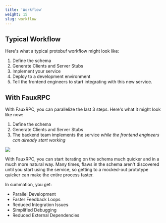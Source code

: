 ```yaml
---
title: 'Workflow'
weight: 15
slug: workflow
---
```


## Typical Workflow
Here's what a typical protobuf workflow might look like:

1. Define the schema
2. Generate Clients and Server Stubs
3. Implement your service
4. Deploy to a development environment
5. Tell the frontend engineers to start integrating with this new service.


## With FauxRPC
With FauxRPC, you can parallelize the last 3 steps. Here's what it might look like now:

1. Define the schema
2. Generate Clients and Server Stubs
3. The backend team implements the service *while the frontend engineers can already start working*

![](</workflow.svg>)

With FauxRPC, you can start iterating on the schema much quicker and in a much more natural way. Many times, flaws in the schema aren't discovered until you start using the service, so getting to a mocked-out prototype quicker can make the entire process faster.

In summation, you get:

- Parallel Development
- Faster Feedback Loops
- Reduced Integration Issues
- Simplified Debugging
- Reduced External Dependencies
